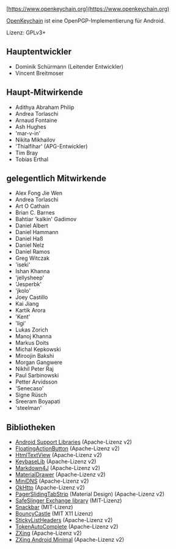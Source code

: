 [//]: # (NOTE: Please put every sentence in its own line, Transifex puts every line in its own translation field!)

[https://www.openkeychain.org](https://www.openkeychain.org)

[OpenKeychain](https://www.openkeychain.org) ist eine OpenPGP-Implementierung für Android.

Lizenz: GPLv3+

[//]: # (Beachte: alphabethische Sortierung)

## Hauptentwickler
  * Dominik Schürmann (Leitender Entwickler)
  * Vincent Breitmoser

## Haupt-Mitwirkende
  * Adithya Abraham Philip
  * Andrea Torlaschi
  * Arnaud Fontaine
  * Ash Hughes
  * 'mar-v-in'
  * Nikita Mikhailov
  * 'Thialfihar' (APG-Entwickler)
  * Tim Bray
  * Tobias Erthal

## gelegentlich Mitwirkende
  * Alex Fong Jie Wen
  * Andrea Torlaschi
  * Art O Cathain
  * Brian C. Barnes
  * Bahtiar 'kalkin' Gadimov
  * Daniel Albert
  * Daniel Hammann
  * Daniel Haß
  * Daniel Nelz
  * Daniel Ramos
  * Greg Witczak
  * 'iseki'
  * Ishan Khanna
  * 'jellysheep'
  * 'Jesperbk'
  * 'jkolo'
  * Joey Castillo
  * Kai Jiang
  * Kartik Arora
  * 'Kent'
  * 'ligi'
  * Lukas Zorich
  * Manoj Khanna
  * Markus Doits
  * Michal Kepkowski
  * Miroojin Bakshi
  * Morgan Gangwere
  * Nikhil Peter Raj
  * Paul Sarbinowski
  * Petter Arvidsson
  * 'Senecaso'
  * Signe Rüsch
  * Sreeram Boyapati
  * 'steelman'

[//]: # (Beachte: alphabethische Sortierung)

## Bibliotheken
  * [Android Support Libraries](http://developer.android.com/tools/support-library/index.html) (Apache-Lizenz v2)
  * [FloatingActionButton](https://github.com/futuresimple/android-floating-action-button) (Apache-Lizenz v2)
  * [HtmlTextView](https://github.com/sufficientlysecure/html-textview) (Apache-Lizenz v2)
  * [KeybaseLib](https://github.com/timbray/KeybaseLib) (Apache-Lizenz v2)
  * [Markdown4J](https://github.com/jdcasey/markdown4j) (Apache-Lizenz v2)
  * [MaterialDrawer](https://github.com/mikepenz/MaterialDrawer) (Apache-Lizenz v2)
  * [MiniDNS](https://github.com/rtreffer/minidns) (Apache-Lizenz v2)
  * [OkHttp](https://square.github.io/okhttp/) (Apache-Lizenz v2)
  * [PagerSlidingTabStrip](https://github.com/jpardogo/PagerSlidingTabStrip) (Material Design) (Apache-Lizenz v2)
  * [SafeSlinger Exchange library](https://github.com/SafeSlingerProject/exchange-android) (MIT-Lizenz)
  * [Snackbar](https://github.com/nispok/snackbar) (MIT-Lizenz)
  * [BouncyCastle](https://github.com/open-keychain/bouncycastle) (MIT X11 Lizenz)
  * [StickyListHeaders](https://github.com/emilsjolander/StickyListHeaders) (Apache-Lizenz v2)
  * [TokenAutoComplete](https://github.com/splitwise/TokenAutoComplete) (Apache-Lizenz v2)
  * [ZXing](https://github.com/zxing/zxing) (Apache-Lizenz v2)
  * [ZXing Android Minimal](https://github.com/journeyapps/zxing-android-embedded) (Apache-Lizenz v2)